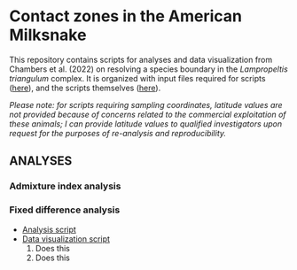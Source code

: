 # Contact zones in the American Milksnake
This repository contains scripts for analyses and data visualization from Chambers et al. (2022) on resolving a species boundary in the *Lampropeltis triangulum* complex. It is organized with input files required for scripts ([here](LINK_HERE)), and the scripts themselves ([here](LINK_HERE)).

*Please note: for scripts requiring sampling coordinates, latitude values are not provided because of concerns related to the commercial exploitation of these animals; I can provide latitude values to qualified investigators upon request for the purposes of re-analysis and reproducibility.*

## ANALYSES

### Admixture index analysis

### Fixed difference analysis
* [Analysis script](LINK_HERE)
* [Data visualization script](LINK_HERE)
    1. Does this
    2. Does this

